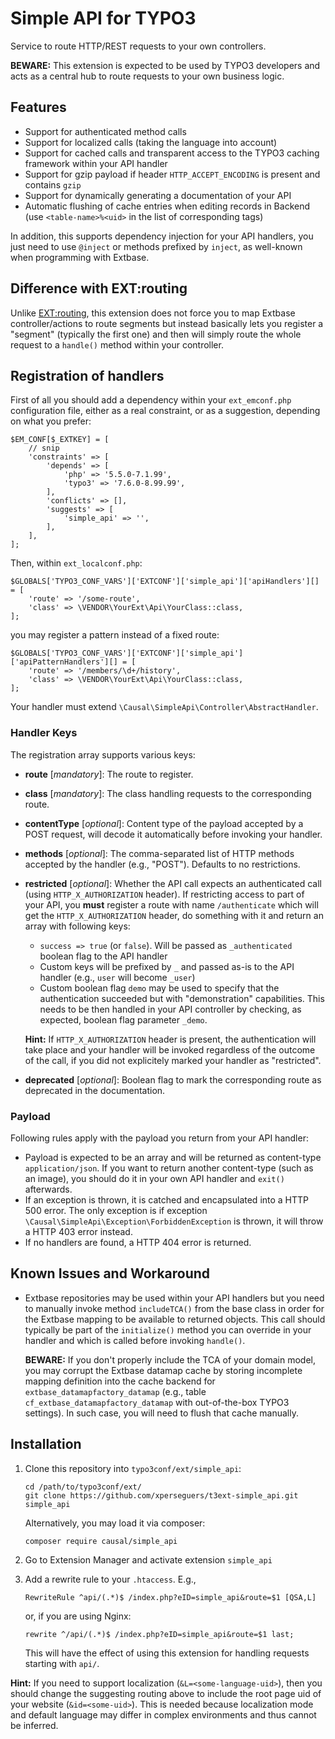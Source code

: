 # Simple API for TYPO3

Service to route HTTP/REST requests to your own controllers.

**BEWARE:** This extension is expected to be used by TYPO3 developers and acts as a central hub to route requests to
your own business logic.


## Features

- Support for authenticated method calls
- Support for localized calls (taking the language into account)
- Support for cached calls and transparent access to the TYPO3 caching framework within your API handler
- Support for gzip payload if header `HTTP_ACCEPT_ENCODING` is present and contains `gzip`
- Support for dynamically generating a documentation of your API
- Automatic flushing of cache entries when editing records in Backend (use `<table-name>%<uid>` in the list of corresponding tags)

In addition, this supports dependency injection for your API handlers, you just need to use `@inject` or methods
prefixed by `inject`, as well-known when programming with Extbase.


## Difference with EXT:routing

Unlike [EXT:routing](https://github.com/xperseguers/t3ext-routing), this extension does not force you to map Extbase
controller/actions to route segments but instead basically lets you register a "segment" (typically the first one) and
then will simply route the whole request to a `handle()` method within your controller.


## Registration of handlers

First of all you should add a dependency within your `ext_emconf.php` configuration file, either as a real constraint,
or as a suggestion, depending on what you prefer:

```
$EM_CONF[$_EXTKEY] = [
    // snip
    'constraints' => [
        'depends' => [
            'php' => '5.5.0-7.1.99',
            'typo3' => '7.6.0-8.99.99',
        ],
        'conflicts' => [],
        'suggests' => [
            'simple_api' => '',
        ],
    ],
];
```

Then, within `ext_localconf.php`:

```
$GLOBALS['TYPO3_CONF_VARS']['EXTCONF']['simple_api']['apiHandlers'][] = [
    'route' => '/some-route',
    'class' => \VENDOR\YourExt\Api\YourClass::class,
];
```

you may register a pattern instead of a fixed route:

```
$GLOBALS['TYPO3_CONF_VARS']['EXTCONF']['simple_api']['apiPatternHandlers'][] = [
    'route' => '/members/\d+/history',
    'class' => \VENDOR\YourExt\Api\YourClass::class,
];
```

Your handler must extend `\Causal\SimpleApi\Controller\AbstractHandler`.


### Handler Keys

The registration array supports various keys:

- **route** [*mandatory*]: The route to register.

- **class** [*mandatory*]: The class handling requests to the corresponding route.

- **contentType** [*optional*]: Content type of the payload accepted by a POST request, will decode it automatically
  before invoking your handler.

- **methods** [*optional*]: The comma-separated list of HTTP methods accepted by the handler (e.g., "POST"). Defaults to
  no restrictions.

- **restricted** [*optional*]: Whether the API call expects an authenticated call (using `HTTP_X_AUTHORIZATION` header).
  If restricting access to part of your API, you **must** register a route with name `/authenticate` which will get the
  `HTTP_X_AUTHORIZATION` header, do something with it and return an array with following keys:

  - `success => true` (or `false`). Will be passed as `_authenticated` boolean flag to the API handler
  - Custom keys will be prefixed by `_` and passed as-is to the API handler (e.g., `user` will become `_user`)
  - Custom boolean flag `demo` may be used to specify that the authentication succeeded but with "demonstration"
    capabilities. This needs to be then handled in your API controller by checking, as expected, boolean flag parameter
    `_demo`.

  **Hint:** If `HTTP_X_AUTHORIZATION` header is present, the authentication will take place and your handler will be
  invoked regardless of the outcome of the call, if you did not explicitely marked your handler as "restricted".

- **deprecated** [*optional*]: Boolean flag to mark the corresponding route as deprecated in the documentation.


### Payload

Following rules apply with the payload you return from your API handler:

- Payload is expected to be an array and will be returned as content-type `application/json`. If you want to return
  another content-type (such as an image), you should do it in your own API handler and `exit()` afterwards.
- If an exception is thrown, it is catched and encapsulated into a HTTP 500 error. The only exception is if exception
  `\Causal\SimpleApi\Exception\ForbiddenException` is thrown, it will throw a HTTP 403 error instead.
- If no handlers are found, a HTTP 404 error is returned.


## Known Issues and Workaround

- Extbase repositories may be used within your API handlers but you need to manually invoke method `includeTCA()` from
  the base class in order for the Extbase mapping to be available to returned objects. This call should typically be
  part of the `initialize()` method you can override in your handler and which is called before invoking `handle()`.

  **BEWARE:** If you don't properly include the TCA of your domain model, you may corrupt the Extbase datamap cache by
  storing incomplete mapping definition into the cache backend for `extbase_datamapfactory_datamap` (e.g., table
  `cf_extbase_datamapfactory_datamap` with out-of-the-box TYPO3 settings). In such case, you will need to flush that
  cache manually.


## Installation

1. Clone this repository into `typo3conf/ext/simple_api`:

   ```
   cd /path/to/typo3conf/ext/
   git clone https://github.com/xperseguers/t3ext-simple_api.git simple_api
   ```

   Alternatively, you may load it via composer:

   ```
   composer require causal/simple_api
   ```

2. Go to Extension Manager and activate extension ``simple_api``

3. Add a rewrite rule to your `.htaccess`. E.g.,

   ```
   RewriteRule ^api/(.*)$ /index.php?eID=simple_api&route=$1 [QSA,L]
   ```

   or, if you are using Nginx:

   ```
   rewrite ^/api/(.*)$ /index.php?eID=simple_api&route=$1 last;
   ```

   This will have the effect of using this extension for handling requests starting with `api/`.


**Hint:** If you need to support localization (`&L=<some-language-uid>`), then you should change the suggesting routing
above to include the root page uid of your website (`&id=<some-uid>`). This is needed because localization mode and
default language may differ in complex environments and thus cannot be inferred.
